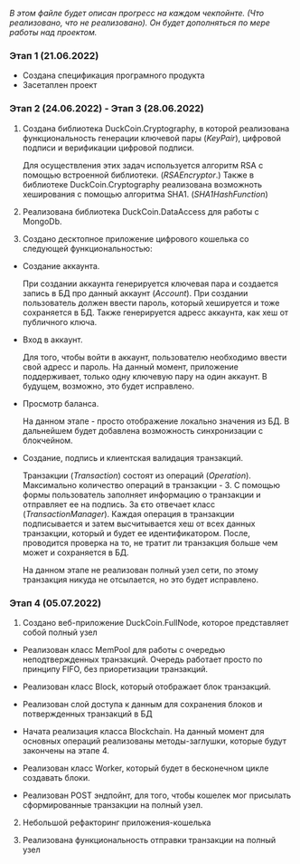 ﻿_В этом файле будет описан прогресс на каждом чекпойнте. (Что реализовано, что не реализовано). 
Он будет дополняться по мере работы над проектом._

### Этап 1 (21.06.2022)

- Создана спецификация програмного продукта
- Засетаплен проект

### Этап 2 (24.06.2022) - Этап 3 (28.06.2022)

1. Создана библиотека DuckCoin.Cryptography, в которой реализована 
   функциональность генерации ключевой пары (_KeyPair_), цифровой подписи
   и верификации цифровой подписи. 
   
   Для осуществления этих задач используется
   алгоритм RSA с помощью встроенной библиотеки. (_RSAEncryptor_.)
   Также в библиотеке DuckCoin.Cryptography реализована возможноть 
   хеширования с помощью алгоритма SHA1. (_SHA1HashFunction_)
   

2. Реализована библиотека DuckCoin.DataAccess для работы с MongoDb.


3. Создано десктопное приложение цифрового кошелька со следующей функциональностью:
- Создание аккаунта. 
  
   При создании аккаунта генерируется ключевая пара и создается
     запись в БД про данный аккаунт (_Account_). При создании пользователь должен ввести пароль, 
     который хешируется и тоже сохраняется в БД. Также генерируется адресс аккаунта,
     как хеш от публичного ключа.
   

- Вход в аккаунт. 
  
   Для того, чтобы войти в аккаунт, пользователю необходимо ввести 
   свой адресс и пароль. На данный момент, приложение поддерживает, только одну
     ключевую пару на один аккаунт. В будущем, возможно, это будет исправлено.


- Просмотр баланса.
  
   На данном этапе - просто отображение локально значения из БД. 
  В дальнейшем будет добавлена возможность синхронизации с блокчейном.
  

- Создание, подпись и клиентская валидация транзакций.

   Транзакции (_Transaction_) состоят из операций (_Operation_). 
  Максимально количество операций в транзакции - 3. 
  С помощью формы пользователь заполняет информацию о транзакции и отправляет ее 
  на подпись. За єто отвечает класс (_TransactionManager_). Каждая операция в 
  транзакции подписывается и затем высчитывается хеш от всех данных 
  транзакции, который и будет ее идентификатором.
  После, проводится проверка на то, не тратит ли транзакция больше чем может и 
  сохраняется в БД.
  
   На данном этапе не реализован полный узел сети, по этому транзакция 
  никуда не отсылается, но это будет исправлено.
  
### Этап 4 (05.07.2022)

1. Создано веб-приложение DuckCoin.FullNode, которое представляет собой полный узел

- Реализован класс MemPool для работы с очередью неподтвержденных транзакций.
Очередь работает просто по принципу FIFO, без приоретизации транзакций.


- Реализован класс Block, который отображает блок транзакций.


- Реализован слой доступа к данным для сохранения блоков и потвержденных 
транзакций в БД


- Начата реализация класса Blockchain. На данный момент для основных операций 
реализованы методы-заглушки, которые будут закончены на этапе 4.


- Реализован класс Worker, который будет в бесконечном цикле создавать блоки.


- Реализован POST эндпойнт, для того, чтобы кошелек мог присылать сформированные
транзакции на полный узел.


2. Небольшой рефакторинг приложения-кошелька


3. Реализована функциональность  отправки транзакции на полный узел